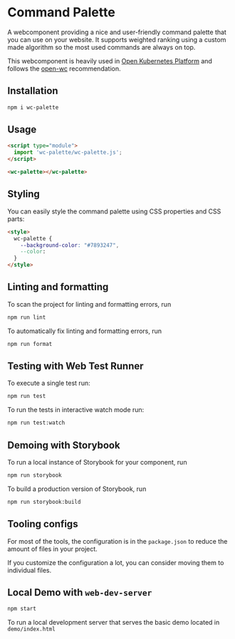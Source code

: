 # Command Palette

A webcomponent providing a nice and user-friendly command palette that you can use on your
website. It supports weighted ranking using a custom made algorithm so the most used commands
are always on top.

This webcomponent is heavily used in [Open Kubernetes Platform](https://github.com/open-kubernetes-platform/okp) and follows the [open-wc](https://github.com/open-wc/open-wc) recommendation.

## Installation

```bash
npm i wc-palette
```

## Usage

```html
<script type="module">
  import 'wc-palette/wc-palette.js';
</script>

<wc-palette></wc-palette>
```

## Styling

You can easily style the command palette using CSS properties and CSS parts:

```html
<style>
  wc-palette {
    --background-color: "#7893247",
    --color: 
  }
</style>
```

## Linting and formatting

To scan the project for linting and formatting errors, run

```bash
npm run lint
```

To automatically fix linting and formatting errors, run

```bash
npm run format
```

## Testing with Web Test Runner

To execute a single test run:

```bash
npm run test
```

To run the tests in interactive watch mode run:

```bash
npm run test:watch
```

## Demoing with Storybook

To run a local instance of Storybook for your component, run

```bash
npm run storybook
```

To build a production version of Storybook, run

```bash
npm run storybook:build
```


## Tooling configs

For most of the tools, the configuration is in the `package.json` to reduce the amount of files in your project.

If you customize the configuration a lot, you can consider moving them to individual files.

## Local Demo with `web-dev-server`

```bash
npm start
```

To run a local development server that serves the basic demo located in `demo/index.html`
